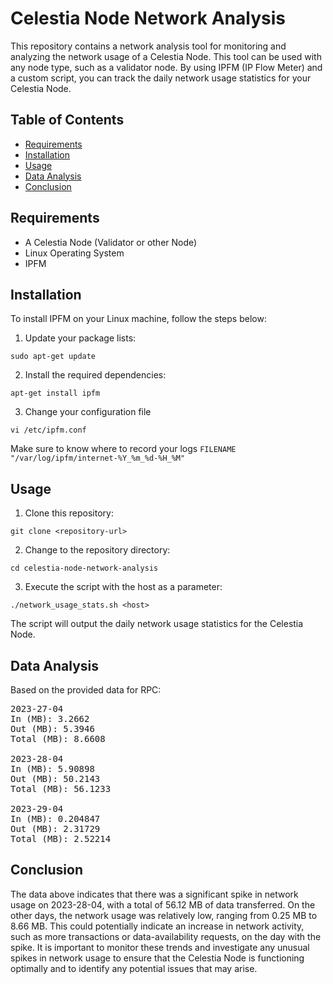 # Celestia Node Network Analysis

This repository contains a network analysis tool for monitoring and analyzing the network usage of a Celestia Node. This tool can be used with any node type, such as a validator node. By using IPFM (IP Flow Meter) and a custom script, you can track the daily network usage statistics for your Celestia Node.

## Table of Contents

- [Requirements](#requirements)
- [Installation](#installation)
- [Usage](#usage)
- [Data Analysis](#data-analysis)
- [Conclusion](#conclusion)

## Requirements

- A Celestia Node (Validator or other Node)
- Linux Operating System
- IPFM

## Installation

To install IPFM on your Linux machine, follow the steps below:

1. Update your package lists:

`sudo apt-get update`


2. Install the required dependencies:

`apt-get install ipfm`

3. Change your configuration file

`vi /etc/ipfm.conf`

Make sure to know where to record your logs
`FILENAME "/var/log/ipfm/internet-%Y_%m_%d-%H_%M"`


## Usage

1. Clone this repository:


`git clone <repository-url>`


2. Change to the repository directory:

`cd celestia-node-network-analysis`


3. Execute the script with the host as a parameter:

`./network_usage_stats.sh <host>`


The script will output the daily network usage statistics for the Celestia Node.

## Data Analysis

Based on the provided data for RPC:

<pre>2023-27-04
In (MB): 3.2662
Out (MB): 5.3946
Total (MB): 8.6608

2023-28-04
In (MB): 5.90898
Out (MB): 50.2143
Total (MB): 56.1233

2023-29-04
In (MB): 0.204847
Out (MB): 2.31729
Total (MB): 2.52214
</pre>


## Conclusion

The data above indicates that there was a significant spike in network usage on 2023-28-04, with a total of 56.12 MB of data transferred. On the other days, the network usage was relatively low, ranging from 0.25 MB to 8.66 MB. This could potentially indicate an increase in network activity, such as more transactions or data-availability requests, on the day with the spike. It is important to monitor these trends and investigate any unusual spikes in network usage to ensure that the Celestia Node is functioning optimally and to identify any potential issues that may arise.
